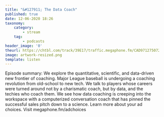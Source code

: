 ```yaml
---
title: "&#127911; The Data Coach"
published: true
date: 12-06-2020 18:26
taxonomy:
    category:
        - stream
    tag:
        - podcasts
header_image: '0'
theurl: https://chtbl.com/track/39E17/traffic.megaphone.fm/CAD9712750721.mp3?updated=1590594680
image: artwork-resized.png
template: listen
--- 
```

Episode summary: We explore the quantitative, scientific, and data-driven new frontier of coaching. Major League baseball is undergoing a coaching revolution from old-school to new tech. We talk to players whose careers were turned around not by a charismatic coach, but by data, and the techies who coach them. We see how data coaching is creeping into the workspace with a computerized conversation coach that has pinned the successful sales pitch down to a science. Learn more about your ad choices. Visit megaphone.fm/adchoices
